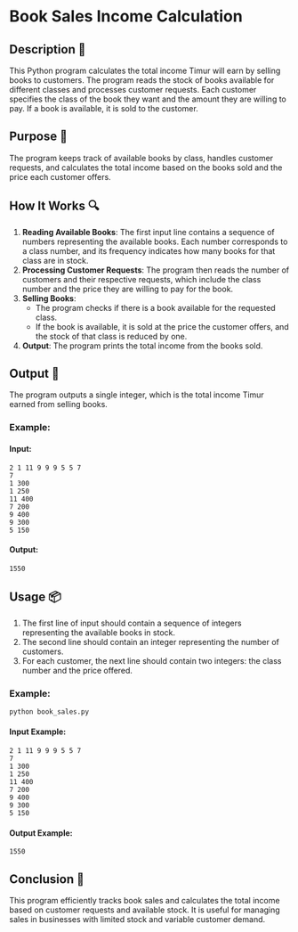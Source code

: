 # Book Sales Income Calculation

## Description 📝

This Python program calculates the total income Timur will earn by selling books to customers.
The program reads the stock of books available for different classes and processes customer requests.
Each customer specifies the class of the book they want and the amount they are willing to pay.
If a book is available, it is sold to the customer.

## Purpose 🎯

The program keeps track of available books by class, handles customer requests, and calculates the total income based on the books sold and the price each customer offers.

## How It Works 🔍

1. **Reading Available Books**: The first input line contains a sequence of numbers representing the available books. Each number corresponds to a class number, and its frequency indicates how many books for that class are in stock.
2. **Processing Customer Requests**: The program then reads the number of customers and their respective requests, which include the class number and the price they are willing to pay for the book.
3. **Selling Books**:
    - The program checks if there is a book available for the requested class.
    - If the book is available, it is sold at the price the customer offers, and the stock of that class is reduced by one.
4. **Output**: The program prints the total income from the books sold.

## Output 📜

The program outputs a single integer, which is the total income Timur earned from selling books.

### Example:

#### Input:

```
2 1 11 9 9 9 5 5 7
7
1 300
1 250
11 400
7 200
9 400
9 300
5 150
```

#### Output:

```
1550
```

## Usage 📦

1. The first line of input should contain a sequence of integers representing the available books in stock.
2. The second line should contain an integer representing the number of customers.
3. For each customer, the next line should contain two integers: the class number and the price offered.

### Example:

```bash
python book_sales.py
```

#### Input Example:

```
2 1 11 9 9 9 5 5 7
7
1 300
1 250
11 400
7 200
9 400
9 300
5 150
```

#### Output Example:

```
1550
```

## Conclusion 🚀

This program efficiently tracks book sales and calculates the total income based on customer requests and available stock.
It is useful for managing sales in businesses with limited stock and variable customer demand.
